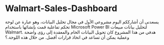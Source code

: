 # Walmart-Sales-Dashboard
يسعدني أن أشارككم اليوم مشروعي الأول في مجال تحليل البيانات، وهو عبارة عن لوحة تحكم تفاعلية قمت بإنشائها باستخدام Microsoft Power BI لتحليل بيانات مبيعات Walmart.  هدفي من هذا المشروع كان تحويل البيانات الخام والمعقدة إلى رؤى واضحة وعملية يمكن أن تساعد في اتخاذ قرارات أفضل. من خلال هذه اللوحة.؟
